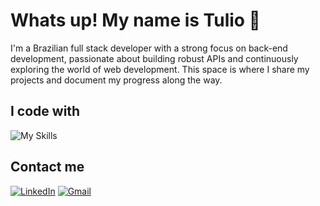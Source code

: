 # Whats up! My name is Tulio 👋

I'm a Brazilian full stack developer with a strong focus on back-end development, passionate about building robust APIs and continuously exploring the world of web development. This space is where I share my projects and document my progress along the way.

## I code with

![My Skills](https://skillicons.dev/icons?i=js,html,css,react,tailwind,nodejs,express,nestjs,ts,prisma,mongodb,mysql,postgresql,java,linux,docker,postman,jest,git,github,vscode)

## Contact me

[![LinkedIn](https://skillicons.dev/icons?i=linkedin)](https://www.linkedin.com/in/tulioanesio/)
[![Gmail](https://skillicons.dev/icons?i=gmail)](mailto:tulioluv@gmail.com)
